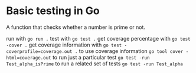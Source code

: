 # Basic testing in Go

A function that checks whether a number is prime or not.

run with `go run .`
test with `go test .`
get coverage percentage with `go test -cover .`
get coverage information with `go test -coverprofile=coverage.out .`
to use coverage information `go tool cover -html=coverage.out`
to run just a particular test `go test -run Test_alpha_isPrime`
to run a related set of tests `go test -run Test_alpha`
